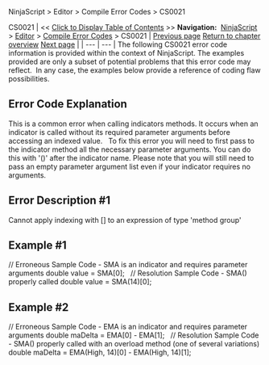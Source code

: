 ﻿
NinjaScript \> Editor \> Compile Error Codes \> CS0021

CS0021
| \<\< [Click to Display Table of Contents](cs0021.md) \>\> **Navigation:**     [NinjaScript](ninjascript-1.md) \> [Editor](editor-1.md) \> [Compile Error Codes](compile_error_codes-1.md) \> CS0021 | [Previous page](cs0019-1.md) [Return to chapter overview](compile_error_codes-1.md) [Next page](cs0029-1.md) |
| --- | --- |
The following CS0021 error code information is provided within the context of NinjaScript. The examples provided are only a subset of potential problems that this error code may reflect.  In any case, the examples below provide a reference of coding flaw possibilities.
 
## Error Code Explanation
This is a common error when calling indicators methods. It occurs when an indicator is called without its required parameter arguments before accessing an indexed value.
 
To fix this error you will need to first pass to the indicator method all the necessary parameter arguments. You can do this with '()' after the indicator name. Please note that you will still need to pass an empty parameter argument list even if your indicator requires no arguments.
 
## Error Description \#1 
Cannot apply indexing with \[] to an expression of type 'method group'
 
## Example \#1
// Erroneous Sample Code \- SMA is an indicator and requires parameter arguments
double value \= SMA\[0];
 
// Resolution Sample Code \- SMA() properly called
double value \= SMA(14\)\[0];
 
## Example \#2
// Erroneous Sample Code \- EMA is an indicator and requires parameter arguments
double maDelta \= EMA\[0] \- EMA\[1];
 
// Resolution Sample Code \- SMA() properly called with an overload method (one of several variations)
double maDelta \= EMA(High, 14\)\[0] \- EMA(High, 14\)\[1];
